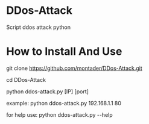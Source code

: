 # DDos-Attack
Script ddos attack python

# How to Install And Use
git clone https://github.com/montader/DDos-Attack.git

cd DDos-Attack

python ddos-attack.py [IP] [port]

example:
python ddos-attack.py 192.168.1.1 80

for help use:
python ddos-attack.py --help

